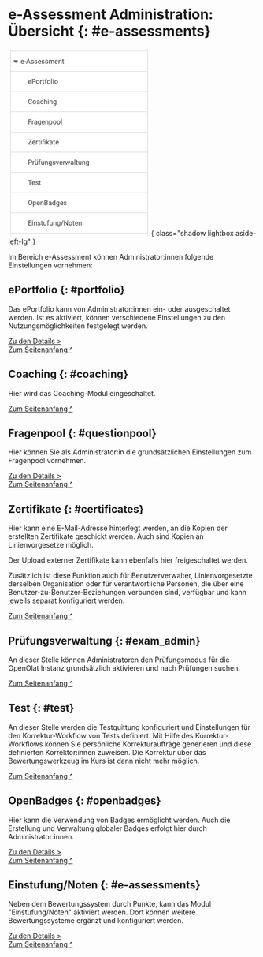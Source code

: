 # e-Assessment Administration: Übersicht {: #e-assessments}

![admin_e-assessment_overview_v1_de.png](assets/admin_e-assessment_overview_v1_de.png){ class="shadow lightbox aside-left-lg" }

Im Bereich e-Assessment können Administrator:innen folgende Einstellungen vornehmen:



## ePortfolio {: #portfolio}

Das ePortfolio kann von Administrator:innen ein- oder ausgeschaltet werden. Ist es aktiviert, können verschiedene Einstellungen zu den Nutzungsmöglichkeiten festgelegt werden.


[Zu den Details >](eAssessment_ePortfolio.de.md)<br>
[Zum Seitenanfang ^](#e-assessments)



## Coaching {: #coaching}

Hier wird das Coaching-Modul eingeschaltet.

[Zum Seitenanfang ^](#e-assessments)



## Fragenpool {: #questionpool}

Hier können Sie als Administrator:in die grundsätzlichen Einstellungen zum Fragenpool vornehmen. 

[Zu den Details >](../administration/eAssessment_Question_bank.de.md)<br>
[Zum Seitenanfang ^](#e-assessments)



## Zertifikate {: #certificates}

Hier kann eine E-Mail-Adresse hinterlegt werden, an die Kopien der erstellten Zertifikate geschickt werden. Auch sind Kopien an Linienvorgesetze möglich. 

Der Upload externer Zertifikate kann ebenfalls hier freigeschaltet werden. 

Zusätzlich ist diese Funktion auch für Benutzerverwalter, Linienvorgesetzte derselben Organisation oder für verantwortliche Personen, die über eine Benutzer-zu-Benutzer-Beziehungen verbunden sind, verfügbar und kann jeweils separat konfiguriert werden.

[Zum Seitenanfang ^](#e-assessments)



## Prüfungsverwaltung {: #exam_admin}

An dieser Stelle können Administratoren den Prüfungsmodus für die OpenOlat Instanz grundsätzlich aktivieren und nach Prüfungen suchen.

[Zum Seitenanfang ^](#e-assessments)



## Test {: #test}

An dieser Stelle werden die Testquittung konfiguriert und Einstellungen für den Korrektur-Workflow von Tests definiert. Mit Hilfe des Korrektur-Workflows können Sie persönliche Korrekturaufträge generieren und diese definierten Korrektor:innen zuweisen. Die Korrektur über das Bewertungswerkzeug im Kurs ist dann nicht mehr möglich.

[Zum Seitenanfang ^](#e-assessments)



## OpenBadges {: #openbadges}

Hier kann die Verwendung von Badges ermöglicht werden. 
Auch die Erstellung und Verwaltung globaler Badges erfolgt hier durch Administrator:innen.

[Zu den Details >](../administration/e-Assessment_openBadges.de.md)<br>
[Zum Seitenanfang ^](#e-assessments)


  
## Einstufung/Noten {: #e-assessments}

Neben dem Bewertungssystem durch Punkte, kann das Modul "Einstufung/Noten" aktiviert werden. Dort können weitere Bewertungssysteme ergänzt und konfiguriert werden.

[Zu den Details >](../administration/Assessment_translate_points_in_grades_admin.de.md) <br>
[Zum Seitenanfang ^](#e-assessments)


